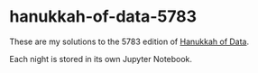 # hanukkah-of-data-5783

These are my solutions to the 5783 edition of [Hanukkah of Data](https://hanukkah.bluebird.sh/).

Each night is stored in its own Jupyter Notebook.
